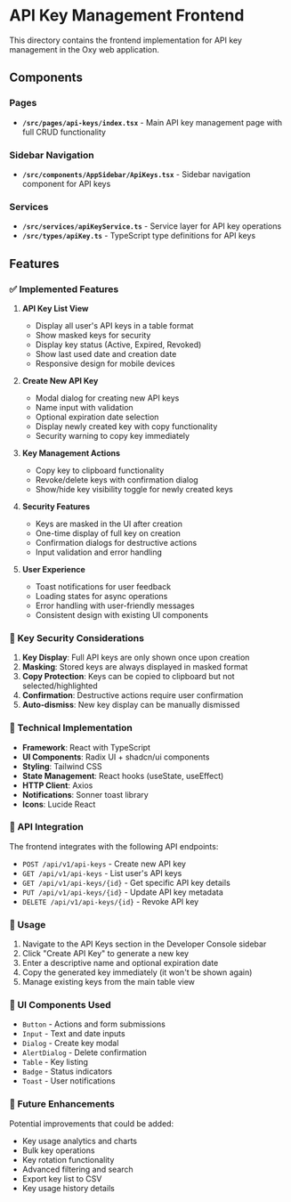 # API Key Management Frontend

This directory contains the frontend implementation for API key management in the Oxy web application.

## Components

### Pages

- **`/src/pages/api-keys/index.tsx`** - Main API key management page with full CRUD functionality

### Sidebar Navigation

- **`/src/components/AppSidebar/ApiKeys.tsx`** - Sidebar navigation component for API keys

### Services

- **`/src/services/apiKeyService.ts`** - Service layer for API key operations
- **`/src/types/apiKey.ts`** - TypeScript type definitions for API keys

## Features

### ✅ Implemented Features

1. **API Key List View**

   - Display all user's API keys in a table format
   - Show masked keys for security
   - Display key status (Active, Expired, Revoked)
   - Show last used date and creation date
   - Responsive design for mobile devices

2. **Create New API Key**

   - Modal dialog for creating new API keys
   - Name input with validation
   - Optional expiration date selection
   - Display newly created key with copy functionality
   - Security warning to copy key immediately

3. **Key Management Actions**

   - Copy key to clipboard functionality
   - Revoke/delete keys with confirmation dialog
   - Show/hide key visibility toggle for newly created keys

4. **Security Features**

   - Keys are masked in the UI after creation
   - One-time display of full key on creation
   - Confirmation dialogs for destructive actions
   - Input validation and error handling

5. **User Experience**
   - Toast notifications for user feedback
   - Loading states for async operations
   - Error handling with user-friendly messages
   - Consistent design with existing UI components

### 🎯 Key Security Considerations

1. **Key Display**: Full API keys are only shown once upon creation
2. **Masking**: Stored keys are always displayed in masked format
3. **Copy Protection**: Keys can be copied to clipboard but not selected/highlighted
4. **Confirmation**: Destructive actions require user confirmation
5. **Auto-dismiss**: New key display can be manually dismissed

### 🔧 Technical Implementation

- **Framework**: React with TypeScript
- **UI Components**: Radix UI + shadcn/ui components
- **Styling**: Tailwind CSS
- **State Management**: React hooks (useState, useEffect)
- **HTTP Client**: Axios
- **Notifications**: Sonner toast library
- **Icons**: Lucide React

### 📡 API Integration

The frontend integrates with the following API endpoints:

- `POST /api/v1/api-keys` - Create new API key
- `GET /api/v1/api-keys` - List user's API keys
- `GET /api/v1/api-keys/{id}` - Get specific API key details
- `PUT /api/v1/api-keys/{id}` - Update API key metadata
- `DELETE /api/v1/api-keys/{id}` - Revoke API key

### 🚀 Usage

1. Navigate to the API Keys section in the Developer Console sidebar
2. Click "Create API Key" to generate a new key
3. Enter a descriptive name and optional expiration date
4. Copy the generated key immediately (it won't be shown again)
5. Manage existing keys from the main table view

### 🎨 UI Components Used

- `Button` - Actions and form submissions
- `Input` - Text and date inputs
- `Dialog` - Create key modal
- `AlertDialog` - Delete confirmation
- `Table` - Key listing
- `Badge` - Status indicators
- `Toast` - User notifications

### 🔄 Future Enhancements

Potential improvements that could be added:

- Key usage analytics and charts
- Bulk key operations
- Key rotation functionality
- Advanced filtering and search
- Export key list to CSV
- Key usage history details
